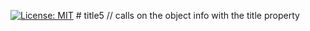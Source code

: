 [![License: MIT](https://img.shields.io/badge/License-MIT-yellow.svg)](https://opensource.org/licenses/MIT)
    # title5 // calls on the object info with the title property
    